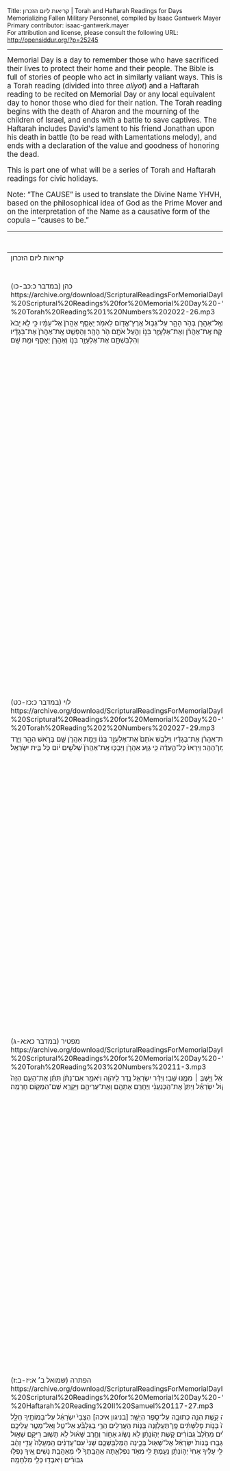 <html>
<head></head>
<body>
Title: קריאות ליום הזכרון | Torah and Haftarah Readings for Days Memorializing Fallen Military Personnel, compiled by Isaac Gantwerk Mayer<br />
Primary contributor: isaac-gantwerk.mayer<br />
For attribution and license, please consult the following URL: <a href="http://opensiddur.org/?p=25245">http://opensiddur.org/?p=25245</a>
<p />
<hr />

<div class="english" style="font-size: 1.2em;">
Memorial Day is a day to remember those who have sacrificed their lives to protect their home and their people. The Bible is full of stories of people who act in similarly valiant ways. This is a Torah reading (divided into three <em>aliyot</em>) and a Haftarah reading to be recited on Memorial Day or any local equivalent day to honor those who died for their nation. The Torah reading begins with the death of Aharon and the mourning of the children of Israel, and ends with a battle to save captives. The Haftarah includes David's lament to his friend Jonathan upon his death in battle (to be read with Lamentations melody), and ends with a declaration of the value and goodness of honoring the dead.

This is part one of what will be a series of Torah and Haftarah readings for civic holidays.

Note: “The CAUSE” is used to translate the Divine Name YHVH, based on the philosophical idea of God as the Prime Mover and on the interpretation of the Name as a causative form of the copula – “causes to be.”
</div>

<table style="margin-left: auto;margin-right: auto;" class="draggable">
<thead><tr><th id="x" style="text-align: right;">Source (Hebrew)</th><th style="text-align: left;">Translation (English)</th></tr></thead>
<tbody>
<tr><td style="vertical-align:top;">
<div class="liturgy"><span lang="he">
קריאות ליום הזכרון 
</span></div></td>
 
<td style="vertical-align:top;">
<div class="english">
<u>Scriptural Readings for Memorial Day</u>
</div></td></tr>


<tr><td style="vertical-align:top;">
<div class="liturgy"><span lang="he">
כהן (במדבר כ:כב-כו)‏
https://archive.org/download/ScripturalReadingsForMemorialDayIsaacGantwerkMayer2019/Isaac%20Gantwerk%20Mayer%20-%20Scriptural%20Readings%20for%20Memorial%20Day%20-%201%20-%20Torah%20Reading%201%20Numbers%202022-26.mp3
</span></div></td>
 
<td style="vertical-align:top;">
<div class="english">
Kohen (Numbers 20:22-26) 
</div></td></tr>


<tr><td style="vertical-align:top;">
<div class="liturgy"><span lang="he">
 וַיִּסְע֖וּ מִקָּדֵ֑שׁ וַיָּבֹ֧אוּ בְנֵֽי־יִשְׂרָאֵ֛ל כׇּל־הָעֵדָ֖ה הֹ֥ר הָהָֽר׃ וַיֹּ֧אמֶר יְהֹוָ֛ה אֶל־מֹשֶׁ֥ה וְאֶֽל־אַהֲרֹ֖ן בְּהֹ֣ר הָהָ֑ר עַל־גְּב֥וּל אֶֽרֶץ־אֱד֖וֹם לֵאמֹֽר׃ יֵאָסֵ֤ף אַהֲרֹן֙ אֶל־עַמָּ֔יו כִּ֣י לֹ֤א יָבֹא֙ אֶל־הָאָ֔רֶץ אֲשֶׁ֥ר נָתַ֖תִּי לִבְנֵ֣י יִשְׂרָאֵ֑ל עַ֛ל אֲשֶׁר־מְרִיתֶ֥ם אֶת־פִּ֖י לְמֵ֥י מְרִיבָֽה׃ קַ֚ח אֶֽת־אַהֲרֹ֔ן וְאֶת־אֶלְעָזָ֖ר בְּנ֑וֹ וְהַ֥עַל אֹתָ֖ם הֹ֥ר הָהָֽר׃ וְהַפְשֵׁ֤ט אֶֽת־אַהֲרֹן֙ אֶת־בְּגָדָ֔יו וְהִלְבַּשְׁתָּ֖ם אֶת־אֶלְעָזָ֣ר בְּנ֑וֹ וְאַהֲרֹ֥ן יֵאָסֵ֖ף וּמֵ֥ת שָֽׁם׃
</span></div></td>
 
<td style="vertical-align:top;">
<div class="english">
And they went out from Ḳadesh, and the children of Israel, all the community, came to Hor the mountain. And the CAUSE said to Moses and to Aharon at Hor the mountain, at the border of the land of Edom, and said: Aharon will be gathered to his people, for he will not go to the land that I gave to the children of Israel, because you rebelled against me at the waters of Meribah. Take Aharon and Eleazar his son and take them up Hor the mountain. And strip Aharon of his clothes and dress Eleazar his son with them, and Aharon will be gathered and die there.
</div></td></tr>


<tr><td style="vertical-align:top;">
<div class="liturgy"><span lang="he">
לוי (במדבר כ:כז-כט)‏
https://archive.org/download/ScripturalReadingsForMemorialDayIsaacGantwerkMayer2019/Isaac%20Gantwerk%20Mayer%20-%20Scriptural%20Readings%20for%20Memorial%20Day%20-%202%20-%20Torah%20Reading%202%20Numbers%202027-29.mp3
</span></div></td>
 
<td style="vertical-align:top;">
<div class="english">
Levi (Numbers 20:27-29) 
</div></td></tr>


<tr><td style="vertical-align:top;">
<div class="liturgy"><span lang="he">
 וַיַּ֣עַשׂ מֹשֶׁ֔ה כַּאֲשֶׁ֖ר צִוָּ֣ה יְהֹוָ֑ה וַֽיַּעֲלוּ֙ אֶל־הֹ֣ר הָהָ֔ר לְעֵינֵ֖י כׇּל־הָעֵדָֽה׃ וַיַּפְשֵׁט֩ מֹשֶׁ֨ה אֶֽת־אַהֲרֹ֜ן אֶת־בְּגָדָ֗יו וַיַּלְבֵּ֤שׁ אֹתָם֙ אֶת־אֶלְעָזָ֣ר בְּנ֔וֹ וַיָּ֧מׇת אַהֲרֹ֛ן שָׁ֖ם בְּרֹ֣אשׁ הָהָ֑ר וַיֵּ֧רֶד מֹשֶׁ֛ה וְאֶלְעָזָ֖ר מִן־הָהָֽר׃ וַיִּרְאוּ֙ כׇּל־הָ֣עֵדָ֔ה כִּ֥י גָוַ֖ע אַהֲרֹ֑ן וַיִּבְכּ֤וּ אֶֽת־אַהֲרֹן֙ שְׁלֹשִׁ֣ים י֔וֹם כֹּ֖ל בֵּ֥ית יִשְׂרָאֵֽל׃
</span></div></td>
 
<td style="vertical-align:top;">
<div class="english">
And Moses did as the CAUSE commanded, and they went up to Hor the mountain before the eyes of all the community. And Moses stripped Aharon of his clothes, and dressed Eleazar his son with them, and Aharon died there at the top of the mountain, and Moses and Eleazar went down from the mountain. And all the community saw that Aharon had perished, and they wept for Aharon thirty days, all the house of Israel.
</div></td></tr>


<tr><td style="vertical-align:top;">
<div class="liturgy"><span lang="he">
מפטיר (במדבר כא:א-ג)‏
https://archive.org/download/ScripturalReadingsForMemorialDayIsaacGantwerkMayer2019/Isaac%20Gantwerk%20Mayer%20-%20Scriptural%20Readings%20for%20Memorial%20Day%20-%203%20-%20Torah%20Reading%203%20Numbers%20211-3.mp3
</span></div></td>
 
<td style="vertical-align:top;">
<div class="english">
Maftir (Numbers 21:1-3) 
</div></td></tr>


<tr><td style="vertical-align:top;">
<div class="liturgy"><span lang="he">
 וַיִּשְׁמַ֞ע הַכְּנַעֲנִ֤י מֶֽלֶךְ־עֲרָד֙ יֹשֵׁ֣ב הַנֶּ֔גֶב כִּ֚י בָּ֣א יִשְׂרָאֵ֔ל דֶּ֖רֶךְ הָאֲתָרִ֑ים וַיִּלָּ֙חֶם֙ בְּיִשְׂרָאֵ֔ל וַיִּ֥שְׁבְּ ׀ מִמֶּ֖נּוּ שֶֽׁבִי׃ וַיִּדַּ֨ר יִשְׂרָאֵ֥ל נֶ֛דֶר לַֽיהֹוָ֖ה וַיֹּאמַ֑ר אִם־נָתֹ֨ן תִּתֵּ֜ן אֶת־הָעָ֤ם הַזֶּה֙ בְּיָדִ֔י וְהַֽחֲרַמְתִּ֖י אֶת־עָרֵיהֶֽם׃ וַיִּשְׁמַ֨ע יְהֹוָ֜ה בְּק֣וֹל יִשְׂרָאֵ֗ל וַיִּתֵּן֙ אֶת־הַֽכְּנַעֲנִ֔י וַיַּחֲרֵ֥ם אֶתְהֶ֖ם וְאֶת־עָרֵיהֶ֑ם וַיִּקְרָ֥א שֵׁם־הַמָּק֖וֹם חׇרְמָֽה׃
</span></div></td>
 
<td style="vertical-align:top;">
<div class="english">
And the Canaanite king of Arad, dwelling in the Negev, heard that Israel had come on the way of Atharim, and made war upon Israel and took captives of them. And Israel vowed a vow to the CAUSE: If you give over, give over this people into our hands, I will proscribe their cities. And the CAUSE heard the voice of Israel and gave over the Canaanite, and he proscribed their towns, and he called the place Ḥormah.
</div></td></tr>


<tr><td style="vertical-align:top;">
<div class="liturgy"><span lang="he">
הפתרה (שמואל ב׳ א:יז-ב:ז)‏
https://archive.org/download/ScripturalReadingsForMemorialDayIsaacGantwerkMayer2019/Isaac%20Gantwerk%20Mayer%20-%20Scriptural%20Readings%20for%20Memorial%20Day%20-%204%20-%20Haftarah%20Reading%20II%20Samuel%20117-27.mp3
</span></div></td>
 
<td style="vertical-align:top;">
<div class="english">
Haftarah (II Samuel 1:17-2:7)
</div></td></tr>


<tr><td style="vertical-align:top;">
<div class="liturgy"><span lang="he">
וַיְקֹנֵ֣ן דָּוִ֔ד אֶת־הַקִּינָ֖ה הַזֹּ֑את עַל־שָׁא֖וּל וְעַל־יְהוֹנָתָ֥ן בְּנֽוֹ׃ וַיֹּ֕אמֶר לְלַמֵּ֥ד בְּנֵֽי־יְהוּדָ֖ה קָ֑שֶׁת הִנֵּ֥ה כְתוּבָ֖ה עַל־סֵ֥פֶר הַיָּשָֽׁר׃ <span class="instruction">[בניגון איכה]</span> הַצְּבִי֙ יִשְׂרָאֵ֔ל עַל־בָּמוֹתֶ֖יךָ חָלָ֑ל אֵ֖יךְ נָפְל֥וּ גִבּוֹרִֽים׃ אַל־תַּגִּ֣ידֽוּ בְגַ֔ת אַֽל־תְּבַשְּׂר֖וּ בְּחוּצֹ֣ת אַשְׁקְל֑וֹן פֶּן־תִּשְׂמַ֙חְנָה֙ בְּנ֣וֹת פְּלִשְׁתִּ֔ים פֶּֽן־תַּעֲלֹ֖זְנָה בְּנ֥וֹת הָעֲרֵלִֽים׃ הָרֵ֣י בַגִּלְבֹּ֗עַ אַל־טַ֧ל וְאַל־מָטָ֛ר עֲלֵיכֶ֖ם וּשְׂדֵ֣י תְרוּמֹ֑ת כִּ֣י שָׁ֤ם נִגְעַל֙ מָגֵ֣ן גִּבּוֹרִ֔ים מָגֵ֣ן שָׁא֔וּל בְּלִ֖י מָשִׁ֥יחַ בַּשָּֽׁמֶן׃ מִדַּ֣ם חֲלָלִ֗ים מֵחֵ֙לֶב֙ גִּבּוֹרִ֔ים קֶ֚שֶׁת יְה֣וֹנָתָ֔ן לֹ֥א נָשׂ֖וֹג אָח֑וֹר וְחֶ֣רֶב שָׁא֔וּל לֹ֥א תָשׁ֖וּב רֵיקָֽם׃ שָׁא֣וּל וִיהוֹנָתָ֗ן הַנֶּאֱהָבִ֤ים וְהַנְּעִימִם֙ בְּחַיֵּיהֶ֔ם וּבְמוֹתָ֖ם לֹ֣א נִפְרָ֑דוּ מִנְּשָׁרִ֣ים קַ֔לּוּ מֵאֲרָי֖וֹת גָּבֵֽרוּ׃ בְּנוֹת֙ יִשְׂרָאֵ֔ל אֶל־שָׁא֖וּל בְּכֶ֑ינָה הַמַּלְבִּֽשְׁכֶ֤ם שָׁנִי֙ עִם־עֲדָנִ֔ים הַֽמַּעֲלֶה֙ עֲדִ֣י זָהָ֔ב עַ֖ל לְבוּשְׁכֶֽן׃ אֵ֚יךְ נָפְל֣וּ גִבֹּרִ֔ים בְּת֖וֹךְ הַמִּלְחָמָ֑ה יְה֣וֹנָתָ֔ן עַל־בָּמוֹתֶ֖יךָ חָלָֽל׃ צַר־לִ֣י עָלֶ֗יךָ אָחִי֙ יְה֣וֹנָתָ֔ן נָעַ֥מְתָּ לִּ֖י מְאֹ֑ד נִפְלְאַ֤תָה אַהֲבָֽתְךָ֙ לִ֔י מֵאַהֲבַ֖ת נָשִֽׁים׃ אֵ֚יךְ נָפְל֣וּ גִבּוֹרִ֔ים וַיֹּאבְד֖וּ כְּלֵ֥י מִלְחָמָֽה׃
</span></div></td>
 
<td style="vertical-align:top;">
<div class="english">
And David lamented this lament over Saul and over Jonathan his son. And he said to teach the sons of Judah the Bow-song – here it is written, in the book of the Upright. <span class="instruction">[in Lamentations melody]</span> Glory, Israel, upon your heights is slain, how the mighty have fallen! Do not tell it in Gath, do not bring tiding in the Ashqelon courtyards, lest the Philistine daughters rejoice, lest the daughters of the uncircumcised exult! No dew on the mounts of Gilboa, no rain upon you, or fields of grain, for there was cast away the shield of the warriors, the shield of Saul, no more rubbed with oil! Of the blood of the slain, of the fat of warriors, the bow of Jonathan never turned away; the sword of Saul never left empty! Saul and Jonathan, beloved and sweet in life, and in death never separated, swifter than eagles, stronger than lions! Daughters of Israel, cry for Saul, who dressed you in crimson with luxuries, placed gold ornaments over you! How the mighty have fallen in the midst of war, Jonathan, on your heights is slain! I am bitter for you, my brother, Jonathan, you were sweet to me, your love was wondrous to me, more than the love of women! How the mighty have fallen, perished, the weapons of war!
</div></td></tr>


<tr><td style="vertical-align:top;">
<div class="liturgy"><span lang="he">
<span class="instruction">[בניגון רגיל]</span> וַיְהִ֣י אַחֲרֵי־כֵ֗ן וַיִּשְׁאַל֩ דָּוִ֨ד בַּיהֹוָ֤ה  ׀  לֵאמֹר֙ הַאֶֽעֱלֶ֗ה בְּאַחַת֙ עָרֵ֣י יְהוּדָ֔ה וַיֹּ֧אמֶר יְהֹוָ֛ה אֵלָ֖יו עֲלֵ֑ה וַיֹּ֧אמֶר דָּוִ֛ד אָ֥נָה אֶעֱלֶ֖ה וַיֹּ֥אמֶר חֶבְרֹֽנָה׃ וַיַּ֤עַל שָׁם֙ דָּוִ֔ד וְגַ֖ם שְׁתֵּ֣י נָשָׁ֑יו אֲחִינֹ֙עַם֙ הַיִּזְרְעֵלִ֔ית וַאֲבִיגַ֕יִל אֵ֖שֶׁת נָבָ֥ל הַֽכַּרְמְלִֽי׃ וַאֲנָשָׁ֧יו אֲשֶׁר־עִמּ֛וֹ הֶעֱלָ֥ה דָוִ֖ד אִ֣ישׁ וּבֵית֑וֹ וַיֵּשְׁב֖וּ בְּעָרֵ֥י חֶבְרֽוֹן׃ וַיָּבֹ֙אוּ֙ אַנְשֵׁ֣י יְהוּדָ֔ה וַיִּמְשְׁחוּ־שָׁ֧ם אֶת־דָּוִ֛ד לְמֶ֖לֶךְ עַל־בֵּ֣ית יְהוּדָ֑ה וַיַּגִּ֤דוּ לְדָוִד֙ לֵאמֹ֔ר אַנְשֵׁי֙ יָבֵ֣ישׁ גִּלְעָ֔ד אֲשֶׁ֥ר קָבְר֖וּ אֶת־שָׁאֽוּל׃ 
</span></div></td>
 
<td style="vertical-align:top;">
<div class="english">
<span class="instruction">[in regular melody]</span> And it was after that and David asked the CAUSE, and said, "Shall I go to one of the towns of Judah?" and the CAUSE said to him, "Go up," and David said, "Where will I go up to?" and God said, "Ḥebron-wards." And David went up there and also his two wives Aḥinoam the Jezreelite and Abigail the wife of Nabal the Carmelite. And David brought up his men who accompanied him, each with their family and they dwelt in the city of Ḥebron. And the men of Judah came and anointed David there to be king over the house of Judah, and they told David, saying the men of Jabesh-gilead had buried Saul.
</div></td></tr>


<tr><td style="vertical-align:top;">
<div class="liturgy"><span lang="he">
וַיִּשְׁלַ֤ח דָּוִד֙ מַלְאָכִ֔ים אֶל־אַנְשֵׁ֖י יָבֵ֣ישׁ גִּלְעָ֑ד וַיֹּ֣אמֶר אֲלֵיהֶ֗ם בְּרֻכִ֤ים אַתֶּם֙ לַֽיהֹוָ֔ה אֲשֶׁ֨ר עֲשִׂיתֶ֜ם הַחֶ֣סֶד הַזֶּ֗ה עִם־אֲדֹֽנֵיכֶם֙ עִם־שָׁא֔וּל וַֽתִּקְבְּר֖וּ אֹתֽוֹ׃ וְעַתָּ֕ה יַעַשׂ־יְהֹוָ֥ה עִמָּכֶ֖ם חֶ֣סֶד וֶאֱמֶ֑ת וְגַ֣ם אָנֹכִ֗י אֶעֱשֶׂ֤ה אִתְּכֶם֙ הַטּוֹבָ֣ה הַזֹּ֔את אֲשֶׁ֥ר עֲשִׂיתֶ֖ם הַדָּבָ֥ר הַזֶּֽה׃ וְעַתָּ֣ה  ׀ תֶּחֱזַ֣קְנָה יְדֵיכֶ֗ם וִֽהְיוּ֙ לִבְנֵי־חַ֔יִל כִּי־מֵ֖ת אֲדֹנֵיכֶ֣ם שָׁא֑וּל וְגַם־אֹתִ֗י מָשְׁח֧וּ בֵית־יְהוּדָ֛ה לְמֶ֖לֶךְ עֲלֵיהֶֽם׃ 
</span></div></td>
 
<td style="vertical-align:top;">
<div class="english">
And David sent messengers to the men of Jabesh-gilead and said to them, "Blessed are You to the CAUSE, that you did this kindness with your master Saul, and you buried him. And now, may the CAUSE do you kindness and truth, and I will do good to you as well for you did this thing. And now, strengthen your hands and be valorous people, for your lord Saul has died, and now the house of Judah has anointed me to be king over them.
</div></td></tr>
</tbody></table>

<hr />

&nbsp;
</body>
</html>